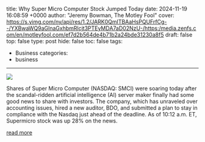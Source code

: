 title: Why Super Micro Computer Stock Jumped Today
date: 2024-11-19 16:08:59 +0000
author: "Jeremy Bowman, The Motley Fool"
cover: https://s.yimg.com/ny/api/res/1.2/JARK0QmITBAaHsPQUFrfCg--/YXBwaWQ9aGlnaGxhbmRlcjt3PTEyMDA7aD02NzU-/https:/media.zenfs.com/en/motleyfool.com/ef7d2b564de4b71b2a24bde31230a8f5
draft: false
top: false
type: post
hide: false
toc: false
tags:
  - Business
categories:
  - business
---

![](https://s.yimg.com/ny/api/res/1.2/JARK0QmITBAaHsPQUFrfCg--/YXBwaWQ9aGlnaGxhbmRlcjt3PTEyMDA7aD02NzU-/https:/media.zenfs.com/en/motleyfool.com/ef7d2b564de4b71b2a24bde31230a8f5)

Shares of Super Micro Computer (NASDAQ: SMCI) were soaring today after the scandal-ridden artificial intelligence (AI) server maker finally had some good news to share with investors. The company, which has unraveled over accounting issues, hired a new auditor, BDO, and submitted a plan to stay in compliance with the Nasdaq just ahead of the deadline. As of 10:12 a.m. ET, Supermicro stock was up 28% on the news.

[read more](https://www.fool.com/investing/2024/11/19/why-super-micro-computer-stock-jumped-today/?source=eptyholnk0000202&utm_source=yahoo-host-full&utm_medium=feed&utm_campaign=article&referring_guid=9bb2380c-98d5-48b0-9780-0b4bdd2dbef8)

